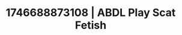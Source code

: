 ---
categories:
- Natural curves
- AI-generated
- Cosplay
- Virtual lover intimacy
- Erotic gaze
- ASMR
- Virtual intimacy
- Erotic close-up
image: /assets/images/1746688873108.jpg
layout: post
seo:
  description: Featured content with sensual Scat Fetish, ABDL Play. HD images available.
  keywords: Scat Fetish, ABDL Play
  og_image: /assets/images/1746688873108.jpg
  schema_type: VisualArtwork
tags:
- ABDL Play
- Scat Fetish
- '#1746688873108'
title: 1746688873108 | ABDL Play Scat Fetish
---